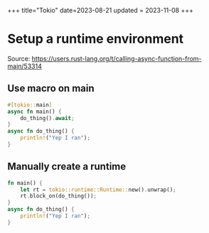 +++
title="Tokio"
date=2023-08-21
updated = 2023-11-08
+++

# Setup a runtime environment

Source: <https://users.rust-lang.org/t/calling-async-function-from-main/53314>

## Use macro on main

```rust
#[tokio::main]
async fn main() {
    do_thing().await;
}
async fn do_thing() {
    println!("Yep I ran");
}
```

## Manually create a runtime

```rust
fn main() {
    let rt = tokio::runtime::Runtime::new().unwrap();
    rt.block_on(do_thing());
}
async fn do_thing() {
    println!("Yep I ran");
}
```
